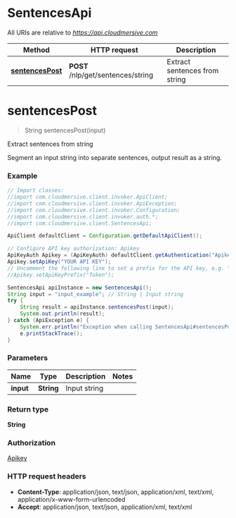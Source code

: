 # SentencesApi

All URIs are relative to *https://api.cloudmersive.com*

Method | HTTP request | Description
------------- | ------------- | -------------
[**sentencesPost**](SentencesApi.md#sentencesPost) | **POST** /nlp/get/sentences/string | Extract sentences from string


<a name="sentencesPost"></a>
# **sentencesPost**
> String sentencesPost(input)

Extract sentences from string

Segment an input string into separate sentences, output result as a string.

### Example
```java
// Import classes:
//import com.cloudmersive.client.invoker.ApiClient;
//import com.cloudmersive.client.invoker.ApiException;
//import com.cloudmersive.client.invoker.Configuration;
//import com.cloudmersive.client.invoker.auth.*;
//import com.cloudmersive.client.SentencesApi;

ApiClient defaultClient = Configuration.getDefaultApiClient();

// Configure API key authorization: Apikey
ApiKeyAuth Apikey = (ApiKeyAuth) defaultClient.getAuthentication("Apikey");
Apikey.setApiKey("YOUR API KEY");
// Uncomment the following line to set a prefix for the API key, e.g. "Token" (defaults to null)
//Apikey.setApiKeyPrefix("Token");

SentencesApi apiInstance = new SentencesApi();
String input = "input_example"; // String | Input string
try {
    String result = apiInstance.sentencesPost(input);
    System.out.println(result);
} catch (ApiException e) {
    System.err.println("Exception when calling SentencesApi#sentencesPost");
    e.printStackTrace();
}
```

### Parameters

Name | Type | Description  | Notes
------------- | ------------- | ------------- | -------------
 **input** | **String**| Input string |

### Return type

**String**

### Authorization

[Apikey](../README.md#Apikey)

### HTTP request headers

 - **Content-Type**: application/json, text/json, application/xml, text/xml, application/x-www-form-urlencoded
 - **Accept**: application/json, text/json, application/xml, text/xml

